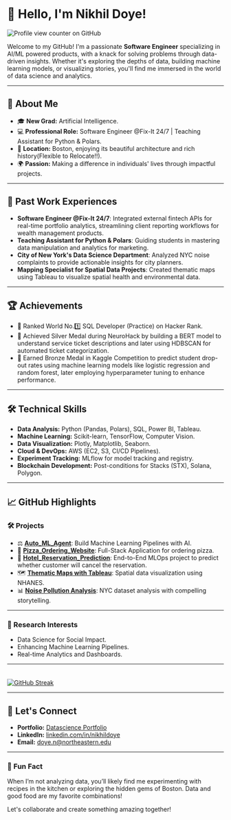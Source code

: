 # 👋 Hello, I'm Nikhil Doye!
![Profile view counter on GitHub](https://komarev.com/ghpvc/?username=nikhil-doye&style=for-the-badge)

Welcome to my GitHub! I'm a passionate **Software Engineer** specializing in AI/ML powered products, with a knack for solving problems through data-driven insights. Whether it's exploring the depths of data, building machine learning models, or visualizing stories, you'll find me immersed in the world of data science and analytics.

---

## 🚀 About Me
- 🎓 **New Grad:** Artificial Intelligence.
- 💻 **Professional Role:** Software Engineer @Fix-It 24/7 | Teaching Assistant for Python & Polars.
- 📍 **Location:** Boston, enjoying its beautiful architecture and rich history(Flexible to Relocate!!).
- 🌍 **Passion:** Making a difference in individuals' lives through impactful projects.

---


## 🏢 Past Work Experiences
- **Software Engineer @Fix-It 24/7**: Integrated external fintech APIs for real-time portfolio analytics, streamlining client reporting workflows for wealth management products.
- **Teaching Assistant for Python & Polars**: Guiding students in mastering data manipulation and analytics for marketing.
- **City of New York's Data Science Department**: Analyzed NYC noise complaints to provide actionable insights for city planners.
- **Mapping Specialist for Spatial Data Projects**: Created thematic maps using Tableau to visualize spatial health and environmental data.

---

## 🏆 Achievements

- 🥇 Ranked World No.1️⃣ SQL Developer (Practice) on Hacker Rank.
- 🥈 Achieved Silver Medal during NeuroHack by building a BERT model to understand service ticket descriptions and later using HDBSCAN for automated ticket categorization.
- 🥉 Earned Bronze Medal in Kaggle Competition to predict student drop-out rates using machine learning models like logistic regression and random forest, later employing hyperparameter tuning to enhance performance.

---

## 🛠️ Technical Skills
- **Data Analysis:** Python (Pandas, Polars), SQL, Power BI, Tableau.
- **Machine Learning:** Scikit-learn, TensorFlow, Computer Vision.
- **Data Visualization:** Plotly, Matplotlib, Seaborn.
- **Cloud & DevOps:** AWS (EC2, S3, CI/CD Pipelines).
- **Experiment Tracking:** MLflow for model tracking and registry.
- **Blockchain Development:** Post-conditions for Stacks (STX), Solana, Polygon.

---

## 📈 GitHub Highlights
### 🛠 Projects
- ⚖️ [**Auto_ML_Agent**](https://github.com/Nikhil-Doye/auto-ml-agent): Build Machine Learning Pipelines with AI.
- 🍕 [**Pizza_Ordering_Website**](https://github.com/Nikhil-Doye/ITC6355-Web-Dev-1): Full-Stack Application for ordering pizza.
- 🌊 [**Hotel_Reservation_Prediction**](https://github.com/Nikhil-Doye/Hotel-Reservation-Prediction): End-to-End MLOps project to predict whether customer will cancel the reservation.
- 🗺️ [**Thematic Maps with Tableau**](https://public.tableau.com/app/profile/nikhil.doye/viz/EAI6120_Spatial_Data/Dashboard1): Spatial data visualization using NHANES.
- 📊 [**Noise Pollution Analysis**](https://github.com/Nikhil-Doye/NYC-Noise-Complaints-Analysis): NYC dataset analysis with compelling storytelling.

---

### 🔬 Research Interests
- Data Science for Social Impact.
- Enhancing Machine Learning Pipelines.
- Real-time Analytics and Dashboards.

---

  <div>
    <a href="https://git.io/streak-stats">
      <img src="https://github-readme-streak-stats-seven-azure.vercel.app?user=nikhil-doye&theme=tokyonight-duo&hide_border=true&short_numbers=true&date_format=j%20M%5B%20Y%5D&mode=weekly" alt="GitHub Streak" style="margin-top: 20px;"/>
    </a>
  </div>

---

## 🔗 Let's Connect
- **Portfolio:** [Datascience Portfolio](https://datascienceportfolio-nikhil-doyes-projects.vercel.app/)
- **LinkedIn:** [linkedin.com/in/nikhildoye](https://linkedin.com/in/nikhildoye)
- **Email:** doye.n@northeastern.edu

---

### 🌟 Fun Fact
When I’m not analyzing data, you’ll likely find me experimenting with recipes in the kitchen or exploring the hidden gems of Boston. Data and good food are my favorite combinations!

Let's collaborate and create something amazing together!

